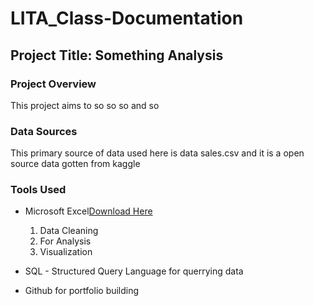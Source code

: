 # LITA_Class-Documentation
## Project Title: Something Analysis
### Project Overview
This project aims to so so so and so

### Data Sources
This primary source of data used here is data sales.csv and it is a open source data gotten from kaggle 

### Tools Used
- Microsoft Excel[Download Here](https://www.microsoft.com)
  
  1. Data Cleaning
  2. For Analysis
  3. Visualization
     
- SQL - Structured Query Language for querrying data
- Github for portfolio building
